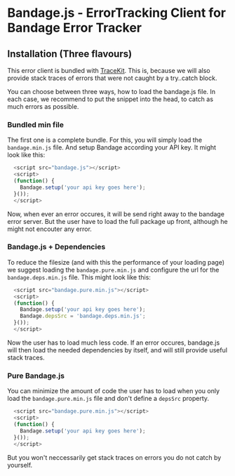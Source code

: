 # Bandage.js - ErrorTracking Client for Bandage Error Tracker

## Installation (Three flavours)

This error client is bundled with [TraceKit](https://github.com/occ/TraceKit). This is, because we will also provide stack traces of errors that were not caught by a try..catch block.

You can choose between three ways, how to load the bandage.js file. In each case, we recommend to put the snippet into the head, to catch as much errors as possible.

### Bundled min file

The first one is a complete bundle. For this, you will simply load the `bandage.min.js` file. And setup Bandage according your API key. It might look like this:

``` JavaScript
  <script src="bandage.js"></script>
  <script>
  (function() {
    Bandage.setup('your api key goes here');
  }());
  </script>
```

Now, when ever an error occures, it will be send right away to the bandage error server. But the user have to load the full package up front, although he might not encouter any error.

### Bandage.js + Dependencies

To reduce the filesize (and with this the performance of your loading page) we suggest loading the `bandage.pure.min.js` and configure the url for the `bandage.deps.min.js` file. This might look like this:

``` JavaScript
  <script src="bandage.pure.min.js"></script>
  <script>
  (function() {
    Bandage.setup('your api key goes here');
    Bandage.depsSrc = 'bandage.deps.min.js';
  }());
  </script>
```

Now the user has to load much less code. If an error occures, bandage.js will then load the needed dependencies by itself, and will still provide useful stack traces.

### Pure Bandage.js

You can minimize the amount of code the user has to load when you only load the `bandage.pure.min.js` file and don't define a `depsSrc` property.

``` JavaScript
  <script src="bandage.pure.min.js"></script>
  <script>
  (function() {
    Bandage.setup('your api key goes here');
  }());
  </script>
```

But you won't neccessarily get stack traces on errors you do not catch by yourself.

